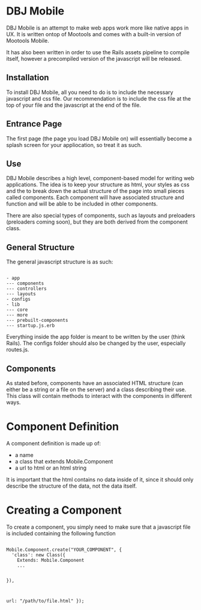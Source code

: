 DBJ Mobile
==========

DBJ Mobile is an attempt to make web apps work more like native apps in UX. It is written ontop of Mootools and comes with a built-in version of Mootools Mobile.

It has also been written in order to use the Rails assets pipeline to compile itself, however a precompiled version of the javascript will be released.

Installation
------------

To install DBJ Mobile, all you need to do is to include the necessary javascript and css file. Our recommendation is to include the css file at the top of your file and the javascript at the end of the file. 

## Entrance Page

The first page (the page you load DBJ Mobile on) will essentially become a splash screen for your appliocation, so treat it as such.


Use
---

DBJ Mobile describes a high level, component-based model for writing web applications. The idea is to keep your structure as html, your styles as css and the to break down the actual structure of the page into small pieces called components. Each component will have associated structure and function and will be able to be included in other components.

There are also special types of components, such as layouts and preloaders (preloaders coming soon), but they are both derived from the component class.

## General Structure

The general javascript structure is as such:

<code>
- app
--- components
--- controllers
--- layouts
- configs
- lib
--- core
--- more
--- prebuilt-components
--- startup.js.erb
</code>

Everything inside the app folder is meant to be written by the user (think Rails). The configs folder should also be changed by the user, especially routes.js.

## Components

As stated before, components have an associated HTML structure (can either be a string or a file on the server) and a class describing their use. This class will contain methods to interact with the components in different ways. 

# Component Definition

A component definition is made up of:
- a name
- a class that extends Mobile.Component
- a url to html or an html string

It is important that the html contains no data inside of it, since it should only describe the structure of the data, not the data itself.

# Creating a Component

To create a component, you simply need to make sure that a javascript file is included containing the following function

<code>
Mobile.Component.create("YOUR_COMPONENT", {
  'class': new Class({
    Extends: Mobile.Component
	...

  }),
  
  url: "/path/to/file.html"
});
</code>